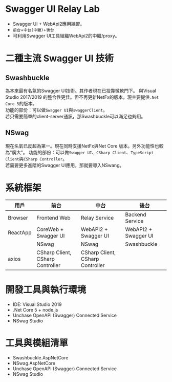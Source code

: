 # Swagger UI Relay Lab
* Swagger UI + WebApi2應用練習。      
* `前台`+`中台(中繼)`+`後台`  
* 可利用Swagger UI工具組織WebApi2的中繼/proxy。

# 二種主流 Swagger UI 技術
## Swashbuckle   
為本來最有名氣的Swagger UI技術。其作者現在已投靠微軟門下。
與Visual Studio 2017/2019 的整合性更佳。但不再更新NetFx的版本，現主要提供`.Net Core 5`的版本。   
功能的部份：可以做`Swagger UI`與`swaggerClient`。  
若只需要簡單的client-server通訊，那Swashbuckle可以滿足也夠用。

## NSwag   
現在名氣已反超為第一。現在同時支援NetFx與Net Core 版本。另外功能性也較為"廣大"。
功能的部份：可以做`Swagger UI`、`CSharp Client`、`TypeScript Client`與`CSharp Controller`。   
若需要更多進階的Swagger UI應用，那就要導入NSwang。

# 系統框架

| 用戶 | 前台 | 中台 | 後台 |  
|---|---|---|---| 
| Browser | Frontend Web| Relay Service| Backend Service|  
|ReactApp|CoreWeb + Swagger UI|WebAPI2 + Swagger UI|WebAPI2 + Swagger UI| 
| |NSwag|NSwag|Swashbuckle| 
|axios|CSharp Client, CSharp Controller|CSharp Client, CSharp Controller|| 

# 開發工具與執行環境
* IDE: Visual Studio 2019
* .Net Core 5 + node.js
* Unchase OpenAPI (Swagger) Connected Service
* NSwag Studio

# 工具與模組清單
* Swashbuckle.AspNetCore
* NSwag.AspNetCore
* Unchase OpenAPI (Swagger) Connected Service
* NSwag Studio
